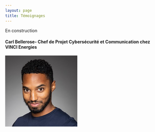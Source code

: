 ```yaml
---
layout: page
title: Témoignages
---
```

En construction

#### Carl Bellerose- Chef de Projet Cybersécurité et Communication chez VINCI Energies
![](assets/img/Bellerose.JPG)

